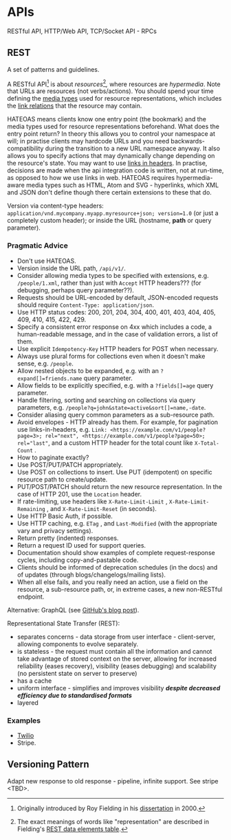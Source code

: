 # APIs

RESTful API, HTTP/Web API, TCP/Socket API - RPCs

## REST

A set of patterns and guidelines.

A RESTful API[^1] is about _resources_[^2]_,_ where resources are _hypermedia_. Note that URLs are resources \(not verbs/actions\). You should spend your time defining the [media types](https://www.iana.org/assignments/media-types/media-types.xhtml) used for resource representations, which includes the [link relations](https://www.iana.org/assignments/link-relations/link-relations.xhtml) that the resource may contain.

HATEOAS means clients know one entry point \(the bookmark\) and the media types used for resource representations beforehand. What does the entry point return? In theory this allows you to control your namespace at will; in practise clients may hardcode URLs and you need backwards-compatibility during the transition to a new URL namespace anyway. It also allows you to specify actions that may dynamically change depending on the resource's state. You may want to use [links in headers](https://tools.ietf.org/html/rfc5988 "IETF RFC describing link relations between resources"). In practise, decisions are made when the api integration code is written, not at run-time, as opposed to how we use links in web. HATEOAS requires hypermedia-aware media types such as HTML, Atom and SVG - hyperlinks, which XML and JSON don't define though there certain extensions to these that do.

Version via content-type headers: `application/vnd.mycompany.myapp.myresource+json; version=1.0` \(or just a completely custom header\); or inside the URL \(hostname, **path** or query parameter\).

### Pragmatic Advice

* Don't use HATEOAS.
* Version inside the URL path, `/api/v1/`.
* Consider allowing media types to be specified with extensions, e.g. `/people/1.xml`, rather than just with `Accept` HTTP headers??? \(for debugging, perhaps query parameter??\).
* Requests should be URL-encoded by default, JSON-encoded requests should require `Content-Type: application/json`.
* Use HTTP status codes: 200, 201, 204, 304, 400, 401, 403, 404, 405, 409, 410, 415, 422, 429.
* Specify a consistent error response on 4xx which includes a code, a human-readable message, and in the case of validation errors, a list of them.
* Use explicit `Idempotency-Key`  HTTP headers for POST when necessary.
* Always use plural forms for collections even when it doesn't make sense, e.g. `/people`.
* Allow nested objects to be expanded, e.g. with an `?expand[]=friends.name` query parameter.
* Allow fields to be explicitly specified, e.g. with a `?fields[]=age` query parameter.
* Handle filtering, sorting and searching on collections via query parameters, e.g. `/people?q=john&state=active&sort[]=name,-date`.
* Consider aliasing query common parameters as a sub-resource path.
* Avoid envelopes - HTTP already has them. For example, for pagination use links-in-headers, e.g. `Link: <https://example.com/v1/people?page=3>; rel="next", <https://example.com/v1/people?page=50>; rel="last"`, and a custom HTTP header for the total count like `X-Total-Count` .
* How to paginate exactly?
* Use POST/PUT/PATCH appropriately.
* Use POST on collections to insert. Use PUT \(idempotent\) on specific resource path to create/update.
* PUT/POST/PATCH should return the new resource representation. In the case of HTTP 201, use the `Location` header.
* If rate-limiting, use headers like `X-Rate-Limit-Limit` , `X-Rate-Limit-Remaining` , and `X-Rate-Limit-Reset`  \(in seconds\).
* Use HTTP Basic Auth, if possible.
* Use HTTP caching, e.g. `ETag` , and `Last-Modified` \(with the appropriate vary and privacy settings\).
* Return pretty \(indented\) responses.
* Return a request ID used for support queries.
* Documentation should show examples of complete request-response cycles, including copy-and-pastable code.
* Clients should be informed of deprecation schedules \(in the docs\) and of updates \(through blogs/changelogs/mailing lists\).
* When all else fails, and you really need an action, use a field on the resource, a sub-resource path, or, in extreme cases, a new non-RESTful endpoint.

Alternative: GraphQL \(see [GitHub's blog post](https://githubengineering.com/the-github-graphql-api/)\).

Representational State Transfer \(REST\):

* separates concerns - data storage from user interface - client-server, allowing components to evolve separately.
* is stateless - the request must contain all the information and cannot take advantage of stored context on the server, allowing for increased reliability \(eases recovery\), visibility \(eases debugging\) and scalability \(no persistent state on server to preserve\)
* has a cache
* uniform interface - simplifies and improves visibility _**despite decreased efficiency due to standardised formats**_
* layered

### Examples

* [Twilio](https://www.twilio.com/docs/usage/api)
* Stripe.

## Versioning Pattern

Adapt new response to old response - pipeline, infinite support. See stripe &lt;TBD&gt;.

[^1]: Originally introduced by Roy Fielding in his [dissertation](https://www.ics.uci.edu/~fielding/pubs/dissertation/rest_arch_style.htm) in 2000.

[^2]: The exact meanings of words like "representation" are described in Fielding's [REST data elements table](https://www.ics.uci.edu/~fielding/pubs/dissertation/rest_arch_style.htm#tab_5_1).

